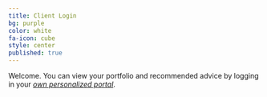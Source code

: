 ```yaml
---
title: Client Login
bg: purple
color: white
fa-icon: cube
style: center
published: true
---
```

Welcome. You can view your portfolio and recommended advice by logging in your <a href="http://ladcocrest.my-portfolio.co.in">*own personalized portal*</a>.


<span class="fa-stack subtlecircle" style="font-size:100px; background:rgba(255,166,0,0.1)">
<a href="http://my-planner.in">
  <i class="fa fa-circle fa-stack-2x text-white"></i>
  <i class="fa fa-sign-in fa-stack-1x text-orange"></i>
  </a>
</span>

